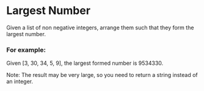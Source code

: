 # Largest Number

Given a list of non negative integers, arrange them such that they form the largest number.

### For example:

Given [3, 30, 34, 5, 9], the largest formed number is 9534330.

Note: The result may be very large, so you need to return a string instead of an integer.